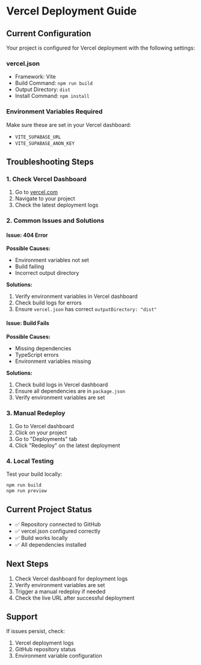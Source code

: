 # Vercel Deployment Guide

## Current Configuration

Your project is configured for Vercel deployment with the following settings:

### vercel.json
- Framework: Vite
- Build Command: `npm run build`
- Output Directory: `dist`
- Install Command: `npm install`

### Environment Variables Required
Make sure these are set in your Vercel dashboard:
- `VITE_SUPABASE_URL`
- `VITE_SUPABASE_ANON_KEY`

## Troubleshooting Steps

### 1. Check Vercel Dashboard
1. Go to [vercel.com](https://vercel.com)
2. Navigate to your project
3. Check the latest deployment logs

### 2. Common Issues and Solutions

#### Issue: 404 Error
**Possible Causes:**
- Environment variables not set
- Build failing
- Incorrect output directory

**Solutions:**
1. Verify environment variables in Vercel dashboard
2. Check build logs for errors
3. Ensure `vercel.json` has correct `outputDirectory: "dist"`

#### Issue: Build Fails
**Possible Causes:**
- Missing dependencies
- TypeScript errors
- Environment variables missing

**Solutions:**
1. Check build logs in Vercel dashboard
2. Ensure all dependencies are in `package.json`
3. Verify environment variables are set

### 3. Manual Redeploy
1. Go to Vercel dashboard
2. Click on your project
3. Go to "Deployments" tab
4. Click "Redeploy" on the latest deployment

### 4. Local Testing
Test your build locally:
```bash
npm run build
npm run preview
```

## Current Project Status
- ✅ Repository connected to GitHub
- ✅ vercel.json configured correctly
- ✅ Build works locally
- ✅ All dependencies installed

## Next Steps
1. Check Vercel dashboard for deployment logs
2. Verify environment variables are set
3. Trigger a manual redeploy if needed
4. Check the live URL after successful deployment

## Support
If issues persist, check:
1. Vercel deployment logs
2. GitHub repository status
3. Environment variable configuration 